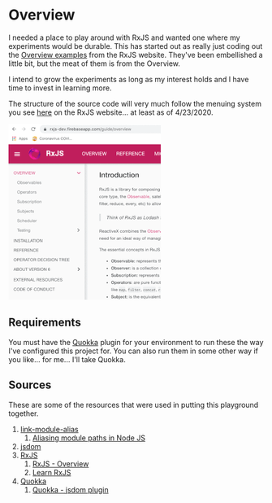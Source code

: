 # Overview
I needed a place to play around with RxJS and wanted one where my experiments would be durable. 
This has started out as really just coding out the [Overview examples](https://rxjs-dev.firebaseapp.com/guide/overview) 
from the RxJS website. They've been embellished a little bit, but the meat of them is from the Overview. 

I intend to grow the experiments as long as my interest holds and I have time to invest in learning more.

The structure of the source code will very much follow the menuing system you see 
[here](https://rxjs-dev.firebaseapp.com/guide/overview) on the RxJS website... at least as of 4/23/2020.

![](images/rxjs.page.menu.structure.gif)

## Requirements

You must have the [Quokka](https://quokkajs.com/) plugin for your environment to run these the way I've configured this project for. You can also
run them in some other way if you like... for me... I'll take Quokka.

## Sources
These are some of the resources that were used in putting this playground together.

1. [link-module-alias](https://www.npmjs.com/package/link-module-alias)
    1. [Aliasing module paths in Node JS](https://arunmichaeldsouza.com/blog/aliasing-module-paths-in-node-js)
1. [jsdom](https://github.com/jsdom/jsdom)    
1. [RxJS](https://rxjs-dev.firebaseapp.com/)
    1. [RxJS - Overview](https://rxjs-dev.firebaseapp.com/guide/overview)
    1. [Learn RxJS](https://www.learnrxjs.io/)
1. [Quokka](https://quokkajs.com/)
    1. [Quokka - jsdom plugin](https://github.com/wallabyjs/jsdom-quokka-plugin)

